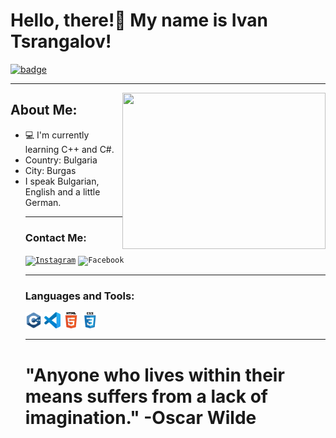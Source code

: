 <h1>Hello, there!👋  My name is Ivan Tsrangalov!</h1>

<a href = "https://hits.seeyoufarm.com/"><img src = "https://hits.seeyoufarm.com/api/count/keep/badge.svg?url=https%3A%2F%2Fgithub.com%2Fiatsrangalov20&count_bg=%2379C83D&title_bg=%23555555&icon=&icon_color=%23E7E7E7&title=Visitors&edge_flat=false" alt = "badge"></a>

<hr>


<img align="right" height="250" width="325" alt="" src="https://raw.githubusercontent.com/gist/ManulMax/2d20af60d709805c55fd784ca7cba4b9/raw/bcfeac7604f674ace63623106eb8bb8471d844a6/github.gif" />

<h2>About Me: </h2>
<ul>

  <li>💻 I'm currently learning C++ and C#.</li>
  <li>Country: Bulgaria</li>
  <li>City: Burgas</li>
  <li>I speak Bulgarian, English and a little German.</li>

<hr>

### Contact Me:

<code><a href = "https://www.instagram.com/ivan.tsrangalov/"><img alt="Instagram" width="26px" src="https://images-na.ssl-images-amazon.com/images/G/01/flojo/test-images-RCXMF/Instagram-glyph-logo._CB468386503_.png" ></code></a>
<code><img alt="Facebook" width="26px" src="https://i.pinimg.com/originals/b7/63/69/b763699fd1fa3bfb374442593ae642e1.png" ></code>

<hr>

### Languages and Tools:

<code><a href = "https://bg.wikipedia.org/wiki/C%2B%2B"><img alt="CPP" width="26px" src="https://raw.githubusercontent.com/github/explore/80688e429a7d4ef2fca1e82350fe8e3517d3494d/topics/cpp/cpp.png" ></a></code>
<code><a href = "https://bg.wikipedia.org/wiki/Microsoft_Visual_Studio"><img alt="Visual Studio Code" width="26px" src="https://raw.githubusercontent.com/github/explore/80688e429a7d4ef2fca1e82350fe8e3517d3494d/topics/visual-studio-code/visual-studio-code.png"></a></code>
<code><a href = "https://bg.wikipedia.org/wiki/HTML"><img alt="HTML5" width="26px" src="https://raw.githubusercontent.com/github/explore/80688e429a7d4ef2fca1e82350fe8e3517d3494d/topics/html/html.png" ></a></code>
<code><a href = "https://bg.wikipedia.org/wiki/CSS"><img alt="CSS3" width="26px" src="https://raw.githubusercontent.com/github/explore/80688e429a7d4ef2fca1e82350fe8e3517d3494d/topics/css/css.png" ></a></code>
  
<hr>
  <h1>"Anyone who lives within their means suffers from a lack of imagination." -Oscar Wilde</h1>
